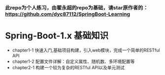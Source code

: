 ### 此repo为个人练习，由翟永超的repo为基础，请star原作者的： https://github.com/dyc87112/SpringBoot-Learning
# Spring-Boot-1.x 基础知识
* chapter1-1 快速入门,基础项目构建，引入web模块，完成一个简单的RESTful API
* chapter1-2 配置文件详解：自定义属性、随机数、多环境配置等
* chapter2-1 构建一个较为复杂的RESTful API以及单元测试

